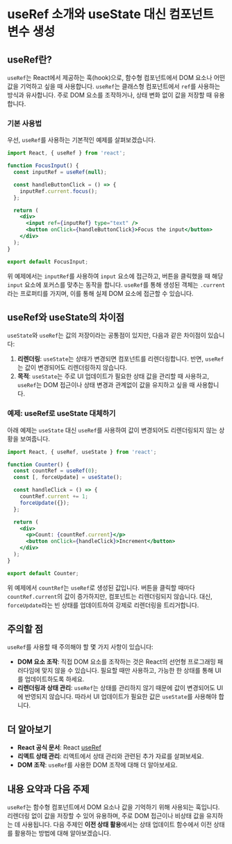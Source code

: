# useRef 소개와 useState 대신 컴포넌트 변수 생성

## useRef란?

`useRef`는 React에서 제공하는 훅(hook)으로, 함수형 컴포넌트에서 DOM 요소나 어떤 값을 기억하고 싶을 때 사용합니다. `useRef`는 클래스형 컴포넌트에서 `ref`를 사용하는 방식과 유사합니다. 주로 DOM 요소를 조작하거나, 상태 변화 없이 값을 저장할 때 유용합니다.

### 기본 사용법

우선, `useRef`를 사용하는 기본적인 예제를 살펴보겠습니다. 

```jsx
import React, { useRef } from 'react';

function FocusInput() {
  const inputRef = useRef(null);

  const handleButtonClick = () => {
    inputRef.current.focus();
  };

  return (
    <div>
      <input ref={inputRef} type="text" />
      <button onClick={handleButtonClick}>Focus the input</button>
    </div>
  );
}

export default FocusInput;
```

위 예제에서는 `inputRef`를 사용하여 `input` 요소에 접근하고, 버튼을 클릭했을 때 해당 `input` 요소에 포커스를 맞추는 동작을 합니다. `useRef`를 통해 생성된 객체는 `.current`라는 프로퍼티를 가지며, 이를 통해 실제 DOM 요소에 접근할 수 있습니다.

## useRef와 useState의 차이점

`useState`와 `useRef`는 값의 저장이라는 공통점이 있지만, 다음과 같은 차이점이 있습니다:

1. **리렌더링**: `useState`는 상태가 변경되면 컴포넌트를 리렌더링합니다. 반면, `useRef`는 값이 변경되어도 리렌더링하지 않습니다.
2. **목적**: `useState`는 주로 UI 업데이트가 필요한 상태 값을 관리할 때 사용하고, `useRef`는 DOM 접근이나 상태 변경과 관계없이 값을 유지하고 싶을 때 사용합니다.

### 예제: useRef로 useState 대체하기

아래 예제는 `useState` 대신 `useRef`를 사용하여 값이 변경되어도 리렌더링되지 않는 상황을 보여줍니다.

```jsx
import React, { useRef, useState } from 'react';

function Counter() {
  const countRef = useRef(0);
  const [, forceUpdate] = useState();

  const handleClick = () => {
    countRef.current += 1;
    forceUpdate({});
  };

  return (
    <div>
      <p>Count: {countRef.current}</p>
      <button onClick={handleClick}>Increment</button>
    </div>
  );
}

export default Counter;
```

위 예제에서 `countRef`는 `useRef`로 생성된 값입니다. 버튼을 클릭할 때마다 `countRef.current`의 값이 증가하지만, 컴포넌트는 리렌더링되지 않습니다. 대신, `forceUpdate`라는 빈 상태를 업데이트하여 강제로 리렌더링을 트리거합니다.

## 주의할 점

`useRef`를 사용할 때 주의해야 할 몇 가지 사항이 있습니다:

- **DOM 요소 조작**: 직접 DOM 요소를 조작하는 것은 React의 선언형 프로그래밍 패러다임에 맞지 않을 수 있습니다. 필요할 때만 사용하고, 가능한 한 상태를 통해 UI를 업데이트하도록 하세요.
- **리렌더링과 상태 관리**: `useRef`는 상태를 관리하지 않기 때문에 값이 변경되어도 UI에 반영되지 않습니다. 따라서 UI 업데이트가 필요한 값은 `useState`를 사용해야 합니다.

## 더 알아보기

- **React 공식 문서**: React [useRef](https://react.dev)
- **리액트 상태 관리**: 리액트에서 상태 관리와 관련된 추가 자료를 살펴보세요.
- **DOM 조작**: `useRef`를 사용한 DOM 조작에 대해 더 알아보세요.

## 내용 요약과 다음 주제

`useRef`는 함수형 컴포넌트에서 DOM 요소나 값을 기억하기 위해 사용되는 훅입니다. 리렌더링 없이 값을 저장할 수 있어 유용하며, 주로 DOM 접근이나 비상태 값을 유지하는 데 사용됩니다. 다음 주제인 **이전 상태 활용**에서는 상태 업데이트 함수에서 이전 상태를 활용하는 방법에 대해 알아보겠습니다.